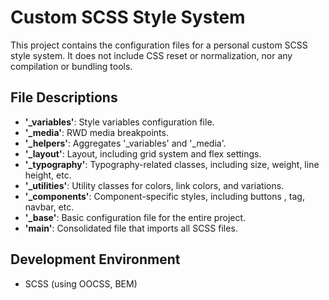 # Custom SCSS Style System

This project contains the configuration files for a personal custom SCSS style system. It does not include CSS reset or normalization, nor any compilation or bundling tools.

## File Descriptions

- **'\_variables'**: Style variables configuration file.
- **'\_media'**: RWD media breakpoints.
- **'\_helpers'**: Aggregates '\_variables' and '\_media'.
- **'\_layout'**: Layout, including grid system and flex settings.
- **'\_typography'**: Typography-related classes, including size, weight, line height, etc.
- **'\_utilities'**: Utility classes for colors, link colors, and variations.
- **'\_components'**: Component-specific styles, including buttons , tag, navbar, etc.
- **'\_base'**: Basic configuration file for the entire project.
- **'main'**: Consolidated file that imports all SCSS files.

## Development Environment

- SCSS (using OOCSS, BEM)
